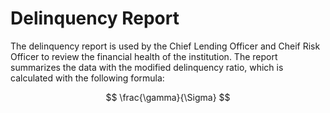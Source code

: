 # Delinquency Report 

The delinquency report is used by the Chief Lending Officer and Cheif Risk Officer to review the financial health of the institution. The report summarizes the data with the modified delinquency ratio, which is calculated with the following formula: 

$$ \frac{\gamma}{\Sigma} $$
